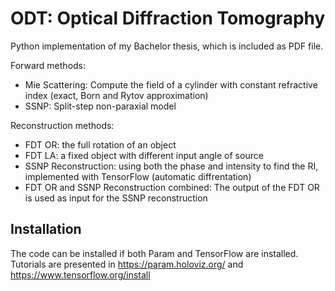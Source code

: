# ODT: Optical Diffraction Tomography
Python implementation of my Bachelor thesis, which is included as PDF file. 

Forward methods:
- Mie Scattering: Compute the field of a cylinder with constant refractive index (exact, Born and Rytov approximation)
- SSNP: Split-step non-paraxial model

Reconstruction methods:
- FDT OR: the full rotation of an object
- FDT LA: a fixed object with different input angle of source
- SSNP Reconstruction: using both the phase and intensity to find the RI, implemented with TensorFlow (automatic diffrentation)
- FDT OR and SSNP Reconstruction combined: The output of the FDT OR is used as input for the SSNP reconstruction

## Installation
The code can be installed if both Param and TensorFlow are installed. Tutorials are presented in https://param.holoviz.org/ and https://www.tensorflow.org/install
